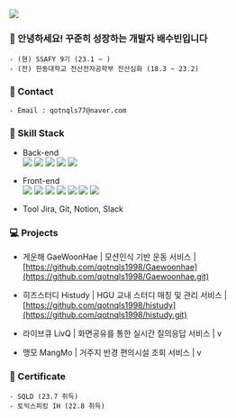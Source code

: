 
<img src="https://capsule-render.vercel.app/api?type=waving&color=auto&height=200&section=header&text=Welcome%20to%20SuBeen's%20GitHub!&fontSize=60" />



### 🌊 안녕하세요! 꾸준히 성장하는 개발자 배수빈입니다
```
- (현) SSAFY 9기 (23.1 ~ )
- (전) 한동대학교 전산전자공학부 전산심화 (18.3 ~ 23.2)
```
### 🤝 Contact 
```
- Email : qotnqls77@naver.com
```
### 🔨 Skill Stack

- Back-end
	<div>
	  <img src="https://img.shields.io/badge/Python-3776AB?style=flat&logo=Python&logoColor=white"/>
	  <img src="https://img.shields.io/badge/Java-007396?style=flat-square&logo=Java&logoColor=white">
	  <img src="https://img.shields.io/badge/Spring-6DB33F?style=flat&logo=Spring&logoColor=white"/>
	  <img src="https://img.shields.io/badge/SpringBoot-6DB33F?style=flat&logo=SpringBoot&logoColor=white"/>
	  <img src="https://img.shields.io/badge/MySQL-4479A1?style=flat&logo=MySQL&logoColor=white"/>	
</div>

- Front-end
	<div>
	<img src="https://img.shields.io/badge/Flutter-61DAFB?style=flat&logo=Flutter&logoColor=white"/>
	 <img src="https://img.shields.io/badge/JavaScript-F7DF1E?style=flat&logo=JavaScript&logoColor=white"/>
	<img src="https://img.shields.io/badge/Vue.js-4FC08D?style=flat&logo=Vue.js&logoColor=white"/>
	<img src="https://img.shields.io/badge/React-61DAFB?style=flat&logo=React&logoColor=white"/>	
	<img src="https://img.shields.io/badge/HTML5-E34F26?style=flat&logo=HTML5&logoColor=white" />
	<img src="https://img.shields.io/badge/CSS3-1572B6?style=flat&logo=CSS3&logoColor=white" />
	<img src="https://img.shields.io/badge/Bootstrap-7952B3?style=flat&logo=Bootstrap&logoColor=white"/>
</div>

- Tool
 Jira, Git, Notion, Slack

### 💻 Projects

- 게운해 GaeWoonHae | 모션인식 기반 운동 서비스 | [https://github.com/qotnqls1998/Gaewoonhae](https://github.com/qotnqls1998/Gaewoonhae.git)

- 히즈스터디 Histudy | HGU 교내 스터디 매칭 및 관리 서비스 | [https://github.com/qotnqls1998/histudy](https://github.com/qotnqls1998/histudy.git)

- 라이브큐 LivQ | 화면공유를 통한 실시간 질의응답 서비스 | v 

- 맹모 MangMo | 거주지 반경 편의시설 조회 서비스 | v 



### 📃 Certificate
```
- SQLD (23.7 취득)
- 토익스피킹 IH (22.8 취득)
```
